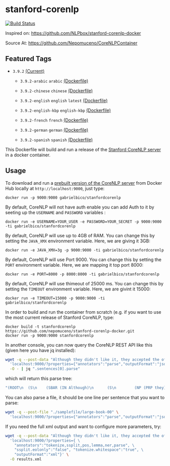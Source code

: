 # stanford-corenlp

[![Build Status](https://gabrielbico.visualstudio.com/OSS/_apis/build/status/Nepomuceno.CoreNLPContainer?branchName=master)](https://gabrielbico.visualstudio.com/OSS/_build/latest?definitionId=3&branchName=master)

Inspired on: https://github.com/NLPbox/stanford-corenlp-docker

Source At:
https://github.com/Nepomuceno/CoreNLPContainer

## Featured Tags
- `3.9.2` [(Current)](https://github.com/Nepomuceno/CoreNLPContainer/tree/master/3.9.2/english)
    -  `3.9.2-arabic` `arabic` [(Dockerfile)](https://github.com/Nepomuceno/CoreNLPContainer/tree/master/3.9.2/arabic)
    
    -  `3.9.2-chinese` `chinese` [(Dockerfile)](https://github.com/Nepomuceno/CoreNLPContainer/tree/master/3.9.2/chinese)

    -  `3.9.2-english` `english` `latest` [(Dockerfile)](https://github.com/Nepomuceno/CoreNLPContainer/tree/master/3.9.2/english)

    -  `3.9.2-english-kbp` `english-kbp` [(Dockerfile)](https://github.com/Nepomuceno/CoreNLPContainer/tree/master/3.9.2/english-kbp)

    -  `3.9.2-french` `french` [(Dockerfile)](https://github.com/Nepomuceno/CoreNLPContainer/tree/master/3.9.2/french)

    -  `3.9.2-german` `german` [(Dockerfile)](https://github.com/Nepomuceno/CoreNLPContainer/tree/master/3.9.2/german)

    -  `3.9.2-spanish` `spanish` [(Dockerfile)](https://github.com/Nepomuceno/CoreNLPContainer/tree/master/3.9.2/spanish)




This Dockerfile will build and run a release of the
[Stanford CoreNLP server](http://stanfordnlp.github.io/CoreNLP/corenlp-server.html) in a docker container.

## Usage

To download and run a [prebuilt version of the CoreNLP server](https://hub.docker.com/r/gabrielbico/stanfordcorenlp/)
from Docker Hub locally at ``http://localhost:9000``, just type:

```
docker run -p 9000:9000 gabrielbico/stanfordcorenlp
```

By default, CoreNLP will not have auth enable you can add Auth to it by seeting up the `USERNAME` and `PASSWORD` variables :

```
docker run -e USERNAME=YOUR_USER -e PASSWORD=YOUR_SECRET -p 9000:9000 -ti gabrielbico/stanfordcorenlp
```

By default, CoreNLP will use up to 4GB of RAM. You can change this by setting
the `JAVA_XMX` environment variable. Here, we are giving it 3GB:

```
docker run -e JAVA_XMX=3g -p 9000:9000 -ti gabrielbico/stanfordcorenlp
```

By default, CoreNLP will use Port 9000. You can change this by setting
the `PORT` environment variable. Here, we are mapping it top port 8000:

```
docker run -e PORT=8000 -p 8000:8000 -ti gabrielbico/stanfordcorenlp
```

By default, CoreNLP will use thimeout of 25000 ms. You can change this by setting
the `TIMEOUT` environment variable. Here, we are givint it 15000:

```
docker run -e TIMEOUT=15000 -p 9000:9000 -ti gabrielbico/stanfordcorenlp
```

In order to build and run the container from scratch (e.g. if you want to use the most current release of Stanford CoreNLP, type:

```
docker build -t stanfordcorenlp https://github.com/nepomuceno/stanford-corenlp-docker.git
docker run -p 9000:9000 stanfordcorenlp
```

In another console, you can now query the CoreNLP REST API like this (given here you have jq installed):

```sh
wget -q --post-data "Although they didn't like it, they accepted the offer." \
  'localhost:9000/?properties={"annotators":"parse","outputFormat":"json"}' \
  -O - | jq ".sentences[0].parse"
```

which will return this parse tree:

```sh
"(ROOT\n  (S\n    (SBAR (IN Although)\n      (S\n        (NP (PRP they))\n        (VP (VBD did) (RB n't)\n          (PP (IN like)\n            (NP (PRP it))))))\n    (, ,)\n    (NP (PRP they))\n    (VP (VBD accepted)\n      (NP (DT the) (NN offer)))\n    (. .)))"
```

You can also parse a file, it should be one line per sentence that you want to parse:

```sh
wget -q --post-file "./samplefile/large-book-00" \
  'localhost:9000/?properties={"annotators":"parse","outputFormat":"json"}' -O -
```

If you need the full xml output and want to configure more parameters, try:

```sh
wget -q --post-data "Although they didn't like it, they accepted the offer." \
  'localhost:9000/?properties={ \
    "annotators":"tokenize,ssplit,pos,lemma,ner,parse", \
    "ssplit.eolonly":"false", "tokenize.whitespace":"true", \
    "outputFormat":"xml"}' \
  -O results.xml
```